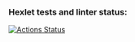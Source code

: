### Hexlet tests and linter status:
[![Actions Status](https://github.com/Testl00/qa-engineer-project-85/actions/workflows/hexlet-check.yml/badge.svg)](https://github.com/Testl00/qa-engineer-project-85/actions)